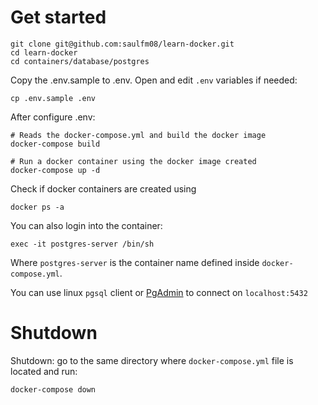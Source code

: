# Get started

```
git clone git@github.com:saulfm08/learn-docker.git
cd learn-docker
cd containers/database/postgres
```

Copy the .env.sample to .env. Open and edit `.env` variables if needed:
```
cp .env.sample .env
```

After configure .env:
```
# Reads the docker-compose.yml and build the docker image
docker-compose build

# Run a docker container using the docker image created
docker-compose up -d
```

Check if docker containers are created using 
```
docker ps -a
```

You can also login into the container:
```
exec -it postgres-server /bin/sh
```

Where `postgres-server` is the container name defined inside `docker-compose.yml`.

You can use linux `pgsql` client or [PgAdmin](https://www.pgadmin.org/) to connect on `localhost:5432`

# Shutdown
Shutdown: go to the same directory where `docker-compose.yml` file is located and run:
```
docker-compose down
```
